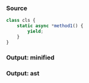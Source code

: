 ### Source
```js parse:stmt
class cls {
    static async *method1() {
        yield;
    }
}
```

### Output: minified
### Output: ast
